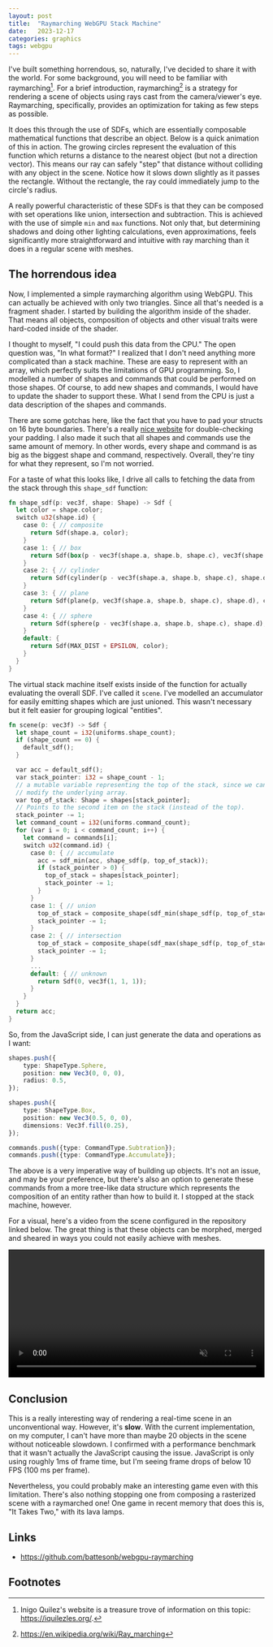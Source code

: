 ```yaml
---
layout: post
title:  "Raymarching WebGPU Stack Machine"
date:   2023-12-17
categories: graphics
tags: webgpu
---
```


I've built something horrendous, so, naturally, I've decided to share it with
the world. For some background, you will need to be familiar with
raymarching[^1]. For a brief introduction, raymarching[^2] is a strategy for
rendering a scene of objects using rays cast from the camera/viewer's eye.
Raymarching, specifically, provides an optimization for taking as few steps as
possible.

It does this through the use of SDFs, which are essentially
composable mathematical functions that describe an object. Below is a quick
animation of this in action. The growing circles represent the evaluation of
this function which returns a distance to the nearest object (but not a
direction vector). This means our ray can safely "step" that distance without
colliding with any object in the scene. Notice how it slows down slightly as it
passes the rectangle. Without the rectangle, the ray could immediately jump to
the circle's radius.

<script src="/assets/raymarching-webgpu-stack-machine/raymarch.js"></script>
<canvas class="invertible" id="raymarch"></canvas>

A really powerful characteristic of these SDFs is that they can be composed with
set operations like union, intersection and subtraction. This is achieved with
the use of simple `min` and `max` functions. Not only that, but determining
shadows and doing other lighting calculations, even approximations, feels
significantly more straightforward and intuitive with ray marching than it does
in a regular scene with meshes.

## The horrendous idea

Now, I implemented a simple raymarching algorithm using WebGPU. This can
actually be achieved with only two triangles. Since all that's needed is a
fragment shader. I started by building the algorithm inside of the shader. That
means all objects, composition of objects and other visual traits were
hard-coded inside of the shader.

I thought to myself, "I could push this data from the CPU." The open question
was, "In what format?" I realized that I don't need anything more complicated
than a stack machine. These are easy to represent with an array, which perfectly
suits the limitations of GPU programming. So, I modelled a number of shapes and
commands that could be performed on those shapes. Of course, to add new shapes
and commands, I would have to update the shader to support these. What I send
from the CPU is just a data description of the shapes and commands.

There are some gotchas here, like the fact that you have to pad your structs on
16 byte boundaries. There's a really [nice
website](https://webgpufundamentals.org/webgpu/lessons/resources/wgsl-offset-computer.html)
for double-checking your padding. I also made it such that all shapes and
commands use the same amount of memory. In other words, every shape and command
is as big as the biggest shape and command, respectively. Overall, they're tiny
for what they represent, so I'm not worried.

For a taste of what this looks like, I drive all calls to fetching the data from
the stack through this `shape_sdf` function:

```rust
fn shape_sdf(p: vec3f, shape: Shape) -> Sdf {
  let color = shape.color;
  switch u32(shape.id) {
    case 0: { // composite
      return Sdf(shape.a, color);
    }
    case 1: { // box
      return Sdf(box(p - vec3f(shape.a, shape.b, shape.c), vec3f(shape.d, shape.e, shape.f)), color);
    }
    case 2: { // cylinder
      return Sdf(cylinder(p - vec3f(shape.a, shape.b, shape.c), shape.d, shape.e), color);
    }
    case 3: { // plane
      return Sdf(plane(p, vec3f(shape.a, shape.b, shape.c), shape.d), color);
    }
    case 4: { // sphere
      return Sdf(sphere(p - vec3f(shape.a, shape.b, shape.c), shape.d), color);
    }
    default: {
      return Sdf(MAX_DIST + EPSILON, color);
    }
  }
}
```

The virtual stack machine itself exists inside of the function for actually
evaluating the overall SDF. I've called it `scene`. I've modelled an accumulator
for easily emitting shapes which are just unioned. This wasn't necessary but it
felt easier for grouping logical "entities".

```rust
fn scene(p: vec3f) -> Sdf {
  let shape_count = i32(uniforms.shape_count);
  if (shape_count == 0) {
    default_sdf();
  }

  var acc = default_sdf();
  var stack_pointer: i32 = shape_count - 1;
  // a mutable variable representing the top of the stack, since we can't
  // modify the underlying array.
  var top_of_stack: Shape = shapes[stack_pointer];
  // Points to the second item on the stack (instead of the top).
  stack_pointer -= 1;
  let command_count = i32(uniforms.command_count);
  for (var i = 0; i < command_count; i++) {
    let command = commands[i];
    switch u32(command.id) {
      case 0: { // accumulate
        acc = sdf_min(acc, shape_sdf(p, top_of_stack));
        if (stack_pointer > 0) {
          top_of_stack = shapes[stack_pointer];
          stack_pointer -= 1;
        }
      }
      case 1: { // union
        top_of_stack = composite_shape(sdf_min(shape_sdf(p, top_of_stack), shape_sdf(p, shapes[stack_pointer])));
        stack_pointer -= 1;
      }
      case 2: { // intersection
        top_of_stack = composite_shape(sdf_max(shape_sdf(p, top_of_stack), shape_sdf(p, shapes[stack_pointer])));
        stack_pointer -= 1;
      }
      ...
      default: { // unknown
        return Sdf(0, vec3f(1, 1, 1));
      }
    }
  }
  return acc;
}
```

So, from the JavaScript side, I can just generate the data and operations as I
want:

```ts
shapes.push({
    type: ShapeType.Sphere,
    position: new Vec3(0, 0, 0),
    radius: 0.5,
});

shapes.push({
    type: ShapeType.Box,
    position: new Vec3(0.5, 0, 0),
    dimensions: Vec3f.fill(0.25),
});

commands.push({type: CommandType.Subtration});
commands.push({type: CommandType.Accumulate});
```

The above is a very imperative way of building up objects. It's not an issue,
and may be your preference, but there's also an option to generate these
commands from a more tree-like data structure which represents the composition
of an entity rather than how to build it. I stopped at the stack machine,
however.

For a visual, here's a video from the scene configured in the repository linked
below. The great thing is that these objects can be morphed, merged and sheared
in ways you could not easily achieve with meshes.

<div class="centered">
    <video muted autoplay controls style="width: 100%; max-width: 600px;">
        <source src="/assets/raymarching-webgpu-stack-machine/raymarched.webm" type="video/webm" />
    </video>
</div>

## Conclusion

This is a really interesting way of rendering a real-time scene in an
unconventional way. However, it's **slow**. With the current implementation, on
my computer, I can't have more than maybe 20 objects in the scene without
noticeable slowdown. I confirmed with a performance benchmark that it wasn't
actually the JavaScript causing the issue. JavaScript is only using roughly 1ms
of frame time, but I'm seeing frame drops of below 10 FPS (100 ms per frame).

Nevertheless, you could probably make an interesting game even with this
limitation. There's also nothing stopping one from composing a rasterized scene
with a raymarched one! One game in recent memory that does this is, "It Takes
Two," with its lava lamps.

## Links

* <https://github.com/battesonb/webgpu-raymarching>

## Footnotes

[^1]: Inigo Quilez's website is a treasure trove of information on this topic: <https://iquilezles.org/>.
[^2]: <https://en.wikipedia.org/wiki/Ray_marching>
